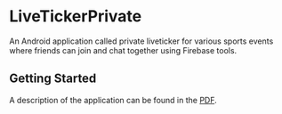 # LiveTickerPrivate
An Android application called private liveticker for various sports events where friends can join and chat together using Firebase tools.

## Getting Started
A description of the application can be found in the [PDF](https://github.com/Tob0t/LiveTickerPrivate/blob/master/Description.pdf).
